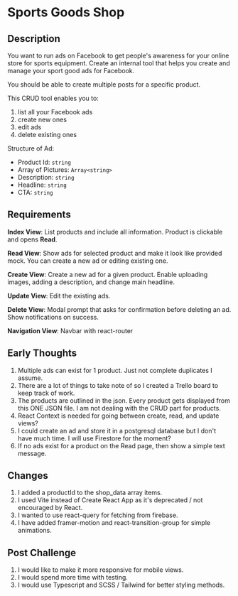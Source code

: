 # Sports Goods Shop

## Description

You want to run ads on Facebook to get people's awareness for your online store for sports equipment. Create an internal tool that helps you create and manage your sport good ads for Facebook.

You should be able to create multiple posts for a specific product.

This CRUD tool enables you to:

1. list all your Facebook ads
2. create new ones
3. edit ads
4. delete existing ones

Structure of Ad:

- Product Id: `string`
- Array of Pictures: `Array<string>`
- Description: `string`
- Headline: `string`
- CTA: `string`

## Requirements

**Index View**: List products and include all information. Product is clickable and opens **Read**.

**Read View**: Show ads for selected product and make it look like provided mock. You can create a new ad or editing existing one.

**Create View**: Create a new ad for a given product. Enable uploading images, adding a description, and change main headline.

**Update View**: Edit the existing ads.

**Delete View**: Modal prompt that asks for confirmation before deleting an ad. Show notifications on success.

**Navigation View**: Navbar with react-router

## Early Thoughts

1. Multiple ads can exist for 1 product. Just not complete duplicates I assume.
2. There are a lot of things to take note of so I created a Trello board to keep track of work.
3. The products are outlined in the json. Every product gets displayed from this ONE JSON file. I am not dealing with the CRUD part for products.
4. React Context is needed for going between create, read, and update views?
5. I could create an ad and store it in a postgresql database but I don't have much time. I will use Firestore for the moment?
6. If no ads exist for a product on the Read page, then show a simple text message.

## Changes

1. I added a productId to the shop_data array items.
2. I used Vite instead of Create React App as it's deprecated / not encouraged by React.
3. I wanted to use react-query for fetching from firebase.
4. I have added framer-motion and react-transition-group for simple animations.

## Post Challenge

1. I would like to make it more responsive for mobile views.
2. I would spend more time with testing.
3. I would use Typescript and SCSS / Tailwind for better styling methods.
